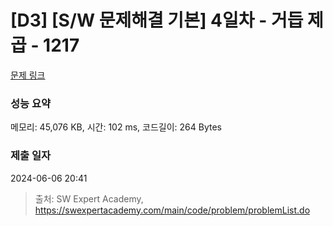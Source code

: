# [D3] [S/W 문제해결 기본] 4일차 - 거듭 제곱 - 1217 

[문제 링크](https://swexpertacademy.com/main/code/problem/problemDetail.do?contestProbId=AV14dUIaAAUCFAYD) 

### 성능 요약

메모리: 45,076 KB, 시간: 102 ms, 코드길이: 264 Bytes

### 제출 일자

2024-06-06 20:41



> 출처: SW Expert Academy, https://swexpertacademy.com/main/code/problem/problemList.do